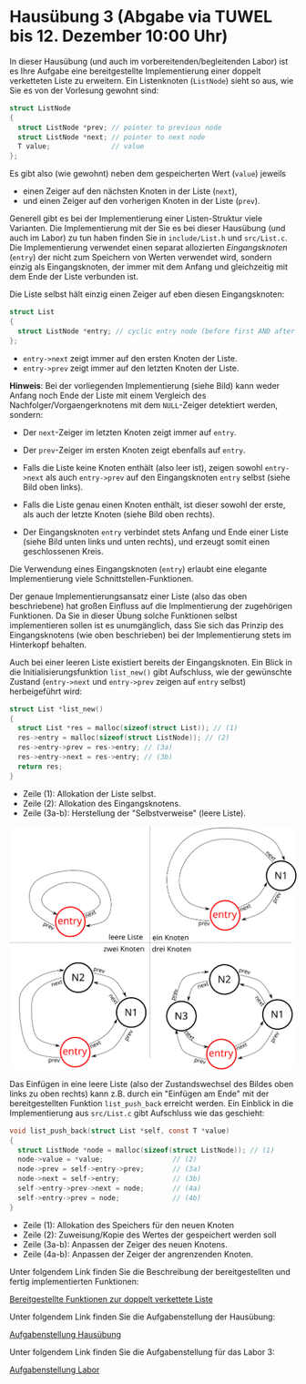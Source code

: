 # Hausübung 3 (Abgabe via TUWEL bis 12. Dezember 10:00 Uhr)

In dieser Hausübung (und auch im vorbereitenden/begleitenden Labor) ist es Ihre Aufgabe eine bereitgestellte Implementierung einer doppelt verketteten Liste zu erweitern. Ein Listenknoten (`ListNode`) sieht so aus, wie Sie es von der Vorlesung gewohnt sind:

```c
struct ListNode 
{
  struct ListNode *prev; // pointer to previous node
  struct ListNode *next; // pointer to next node
  T value;               // value 
};
```

Es gibt also (wie gewohnt) neben dem gespeicherten Wert (`value`) jeweils 

- einen Zeiger auf den nächsten Knoten in der Liste (`next`), 
- und einen Zeiger auf den vorherigen Knoten in der Liste (`prev`).

Generell gibt es bei der Implementierung einer Listen-Struktur viele Varianten. Die Implementierung mit der Sie es bei dieser Hausübung (und auch im Labor) zu tun haben finden Sie in `include/List.h` und `src/List.c`. Die Implementierung verwendet einen separat allozierten *Eingangsknoten* (`entry`) der nicht zum Speichern von Werten verwendet wird, sondern einzig als Eingangsknoten, der immer mit dem Anfang und gleichzeitig mit dem Ende der Liste verbunden ist. 

Die Liste selbst hält einzig einen Zeiger auf eben diesen Eingangsknoten: 

```c
struct List
{
  struct ListNode *entry; // cyclic entry node (before first AND after last)
};
```

- `entry->next` zeigt immer auf den ersten Knoten der Liste.
- `entry->prev` zeigt immer auf den letzten Knoten der Liste. 

**Hinweis**: Bei der vorliegenden Implementierung (siehe Bild) kann weder Anfang noch Ende der Liste mit einem Vergleich des Nachfolger/Vorgaengerknotens mit dem `NULL`-Zeiger detektiert werden, sondern:

- Der `next`-Zeiger im letzten Knoten zeigt immer auf `entry`.
- Der `prev`-Zeiger im ersten Knoten zeigt ebenfalls auf `entry`.

- Falls die Liste keine Knoten enthält (also leer ist), zeigen sowohl `entry->next` als auch `entry->prev` auf den Eingangsknoten `entry` selbst (siehe Bild oben links).
- Falls die Liste genau einen Knoten enthält, ist dieser sowohl der erste, als auch der letzte Knoten (siehe Bild oben rechts).
- Der Eingangsknoten `entry` verbindet stets Anfang und Ende einer Liste (siehe Bild unten links und unten rechts), und erzeugt somit einen geschlossenen Kreis.

Die Verwendung eines Eingangsknoten (`entry`) erlaubt eine elegante Implementierung viele Schnittstellen-Funktionen.

Der genaue Implementierungsansatz einer Liste (also das oben beschriebene) hat großen Einfluss auf die Implmentierung der zugehörigen Funktionen. Da Sie in dieser Übung solche Funktionen selbst implementieren sollen ist es unumgänglich, dass Sie sich das Prinzip des Eingangsknotens (wie oben beschrieben) bei der Implementierung stets im Hinterkopf behalten.

Auch bei einer leeren Liste existiert bereits der Eingangsknoten. Ein Blick in die Initialisierungsfunktion `list_new()` gibt Aufschluss, wie der gewünschte Zustand (`entry->next` und `entry->prev` zeigen auf `entry` selbst) herbeigeführt wird:


```c
struct List *list_new()
{
  struct List *res = malloc(sizeof(struct List)); // (1)
  res->entry = malloc(sizeof(struct ListNode)); // (2)
  res->entry->prev = res->entry; // (3a)
  res->entry->next = res->entry; // (3b)
  return res;
}
```

- Zeile (1): Allokation der Liste selbst.
- Zeile (2): Allokation des Eingangsknotens.
- Zeile (3a-b): Herstellung der "Selbstverweise" (leere Liste).



![Image of cyclic DLL](list.svg)

Das Einfügen in eine leere Liste (also der Zustandswechsel des Bildes oben links zu oben rechts) kann z.B. durch ein "Einfügen am Ende" mit der bereitgestellten Funktion `list_push_back` erreicht werden. Ein Einblick in die Implementierung aus `src/List.c` gibt Aufschluss wie das geschieht:

```c
void list_push_back(struct List *self, const T *value)
{
  struct ListNode *node = malloc(sizeof(struct ListNode)); // (1)
  node->value = *value;                 // (2)
  node->prev = self->entry->prev;       // (3a)
  node->next = self->entry;             // (3b)
  self->entry->prev->next = node;       // (4a)
  self->entry->prev = node;             // (4b)
}
```

- Zeile (1): Allokation des Speichers für den neuen Knoten
- Zeile (2): Zuweisung/Kopie des Wertes der gespeichert werden soll
- Zeile (3a-b): Anpassen der Zeiger des neuen Knotens.
- Zeile (4a-b): Anpassen der Zeiger der angrenzenden Knoten.

Unter folgendem Link finden Sie die Beschreibung der bereitgestellten und fertig implementierten Funktionen:

[Bereitgestellte Funktionen zur doppelt verkettete Liste](LIST.md)

Unter folgendem Link finden Sie die Aufgabenstellung der Hausübung:

[Aufgabenstellung Hausübung](HOMEWORK.md)

Unter folgendem Link finden Sie die Aufgabenstellung für das Labor 3:

[Aufgabenstellung Labor](labtask/README.md)
